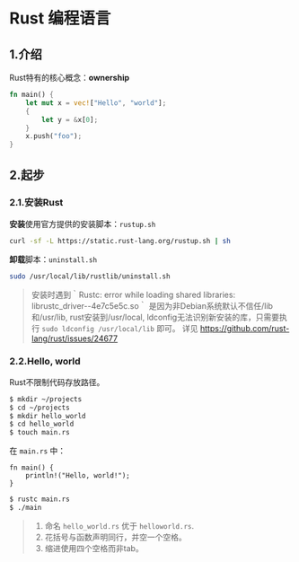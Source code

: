 # Rust 编程语言

## 1.介绍

Rust特有的核心概念：**ownership**

``````rust
fn main() {
    let mut x = vec!["Hello", "world"];
    {
        let y = &x[0];
    }
    x.push("foo");
}
``````
## 2.起步

### 2.1.安装Rust

**安装**使用官方提供的安装脚本：`rustup.sh`

``````sh
curl -sf -L https://static.rust-lang.org/rustup.sh | sh
``````

**卸载**脚本：`uninstall.sh`

``````sh
sudo /usr/local/lib/rustlib/uninstall.sh
``````

> 安装时遇到｀Rustc: error while loading shared libraries:
> librustc_driver--4e7c5e5c.so｀
> 是因为非Debian系统默认不信任/lib和/usr/lib,
> rust安装到/usr/local, ldconfig无法识别新安装的库，只需要执行
> `sudo ldconfig /usr/local/lib` 即可。
> 详见 https://github.com/rust-lang/rust/issues/24677

### 2.2.Hello, world

Rust不限制代码存放路径。

``````sh
$ mkdir ~/projects
$ cd ~/projects
$ mkdir hello_world
$ cd hello_world
$ touch main.rs
``````

在 `main.rs` 中：

``````rush
fn main() {
    println!("Hello, world!");
}
``````

``````sh
$ rustc main.rs
$ ./main
``````

> 1. 命名 `hello_world.rs` 优于 `helloworld.rs`.
> 2. 花括号与函数声明同行，并空一个空格。
> 3. 缩进使用四个空格而非tab。







